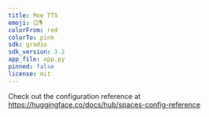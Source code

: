 ```yaml
---
title: Moe TTS
emoji: 😊🎙️
colorFrom: red
colorTo: pink
sdk: gradio
sdk_version: 3.2
app_file: app.py
pinned: false
license: mit
---
```


Check out the configuration reference at https://huggingface.co/docs/hub/spaces-config-reference
